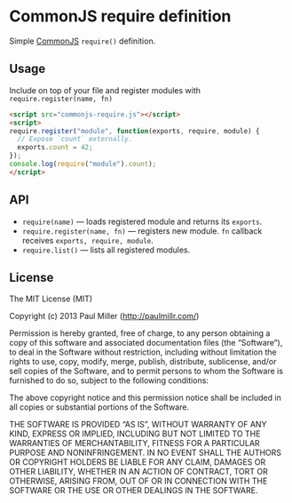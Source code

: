 # CommonJS require definition

Simple [CommonJS](http://wiki.commonjs.org/wiki/Modules/1.1) `require()` definition.

## Usage

Include on top of your file and register modules with `require.register(name, fn)`


```html
<script src="commonjs-require.js"></script>
<script>
require.register("module", function(exports, require, module) {
  // Expose `count` externally.
  exports.count = 42;
});
console.log(require("module").count);
</script>
```

## API

* `require(name)` — loads registered module and returns its `exports`.
* `require.register(name, fn)` — registers new module. `fn` callback receives `exports, require, module`.
* `require.list()` — lists all registered modules.

## License

The MIT License (MIT)

Copyright (c) 2013 Paul Miller (http://paulmillr.com/)

Permission is hereby granted, free of charge, to any person obtaining a copy
of this software and associated documentation files (the “Software”), to deal
in the Software without restriction, including without limitation the rights
to use, copy, modify, merge, publish, distribute, sublicense, and/or sell
copies of the Software, and to permit persons to whom the Software is
furnished to do so, subject to the following conditions:

The above copyright notice and this permission notice shall be included in
all copies or substantial portions of the Software.

THE SOFTWARE IS PROVIDED “AS IS”, WITHOUT WARRANTY OF ANY KIND, EXPRESS OR
IMPLIED, INCLUDING BUT NOT LIMITED TO THE WARRANTIES OF MERCHANTABILITY,
FITNESS FOR A PARTICULAR PURPOSE AND NONINFRINGEMENT. IN NO EVENT SHALL THE
AUTHORS OR COPYRIGHT HOLDERS BE LIABLE FOR ANY CLAIM, DAMAGES OR OTHER
LIABILITY, WHETHER IN AN ACTION OF CONTRACT, TORT OR OTHERWISE, ARISING FROM,
OUT OF OR IN CONNECTION WITH THE SOFTWARE OR THE USE OR OTHER DEALINGS IN
THE SOFTWARE.
